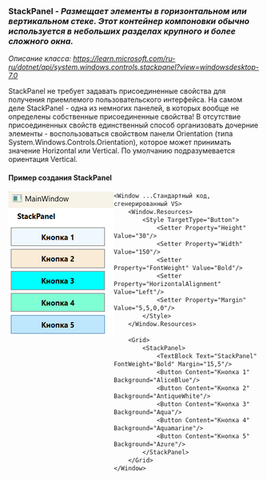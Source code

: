 ### StackPanel - *Размещает элементы в горизонтальном или вертикальном стеке. Этот контейнер компоновки обычно используется в небольших разделах крупного и более сложного окна.*

*Описание класса: https://learn.microsoft.com/ru-ru/dotnet/api/system.windows.controls.stackpanel?view=windowsdesktop-7.0*

StackPanel не требует задавать присоединенные свойства для получения приемлемого пользовательского интерфейса. На самом деле StackPanel - одна из немногих панелей, в которых вообще не определены собственные присоединенные свойства! В отсутствие присоединенных свойств единственный способ организовать дочерние элементы - воспользоваться свойством панели Orientation (типа System.Windows.Controls.Orientation), которое может принимать значение Horizontal или Vertical. По умолчанию подразумевается ориентация Vertical.

#### Пример создания StackPanel
<img align="left"  src="02_StackPanel/img/StackPanel.png" alt="Пример работы данного кода"/>

~~~XAML
<Window ...Стандартный код, сгенерированный VS>
    <Window.Resources>
        <Style TargetType="Button">
            <Setter Property="Height" Value="30"/>
            <Setter Property="Width" Value="150"/>
            <Setter Property="FontWeight" Value="Bold"/>
            <Setter Property="HorizontalAlignment" Value="Left"/>
            <Setter Property="Margin" Value="5,5,0,0"/>
        </Style>
    </Window.Resources>
    
    <Grid>
        <StackPanel>
            <TextBlock Text="StackPanel" FontWeight="Bold" Margin="15,5"/>
            <Button Content="Кнопка 1" Background="AliceBlue"/>
            <Button Content="Кнопка 2" Background="AntiqueWhite"/>
            <Button Content="Кнопка 3" Background="Aqua"/>
            <Button Content="Кнопка 4" Background="Aquamarine"/>
            <Button Content="Кнопка 5" Background="Azure"/>
        </StackPanel>
    </Grid>
</Window>
~~~
